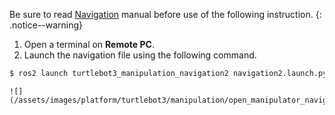 Be sure to read [Navigation](/docs/en/platform/turtlebot3/navigation/#navigation) manual before use of the following instruction.
{: .notice--warning}

1. Open a terminal on **Remote PC**. 
2. Launch the navigation file using the following command.
```bash
$ ros2 launch turtlebot3_manipulation_navigation2 navigation2.launch.py map_yaml_file:=$HOME/map.yaml
```

    ![](/assets/images/platform/turtlebot3/manipulation/open_manipulator_navigation.png)
